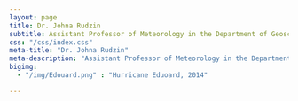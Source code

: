 ```yaml
---
layout: page
title: Dr. Johna Rudzin
subtitle: Assistant Professor of Meteorology in the Department of Geosciences at Mississippi State University
css: "/css/index.css"
meta-title: "Dr. Johna Rudzin"
meta-description: "Assistant Professor of Meteorology in the Department of Geosciences at Mississippi State University"
bigimg:
  - "/img/Edouard.png" : "Hurricane Eduoard, 2014"

---
```

